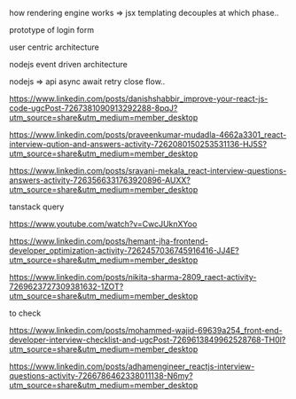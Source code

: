 

how rendering engine works => jsx templating decouples at which phase.. 

prototype of login form

user centric architecture

nodejs event driven architecture


nodejs => api async await retry close flow.. 


https://www.linkedin.com/posts/danishshabbir_improve-your-react-js-code-ugcPost-7267381090913292288-8pqJ?utm_source=share&utm_medium=member_desktop


https://www.linkedin.com/posts/praveenkumar-mudadla-4662a3301_react-interview-qution-and-answers-activity-7262080150253531136-HJ5S?utm_source=share&utm_medium=member_desktop


https://www.linkedin.com/posts/sravani-mekala_react-interview-questions-answers-activity-7263566331763920896-AUXX?utm_source=share&utm_medium=member_desktop



tanstack query

https://www.youtube.com/watch?v=CwcJUknXYoo




https://www.linkedin.com/posts/hemant-jha-frontend-developer_optimization-activity-7262457036745916416-JJ4E?utm_source=share&utm_medium=member_desktop




https://www.linkedin.com/posts/nikita-sharma-2809_raect-activity-7269623727309381632-1ZOT?utm_source=share&utm_medium=member_desktop



to check

https://www.linkedin.com/posts/mohammed-wajid-69639a254_front-end-developer-interview-checklist-and-ugcPost-7269613849962528768-TH0l?utm_source=share&utm_medium=member_desktop


https://www.linkedin.com/posts/adhamengineer_reactjs-interview-questions-activity-7266786462338011138-N6my?utm_source=share&utm_medium=member_desktop

